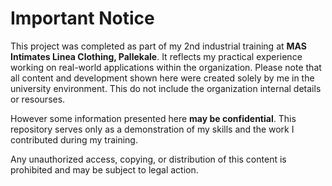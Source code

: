# Important Notice

This project was completed as part of my 2nd industrial training at **MAS Intimates Linea Clothing, Pallekale**. It reflects my practical experience working on real-world applications within the organization. Please note that all content and development shown here were created solely by me in the university environment. This do not include the organization internal details or resourses.

However some information presented here **may be confidential**. This repository serves only as a demonstration of my skills and the work I contributed during my training.

Any unauthorized access, copying, or distribution of this content is prohibited and may be subject to legal action.
